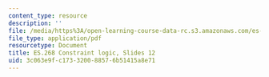 ```yaml
---
content_type: resource
description: ''
file: /media/https%3A/open-learning-course-data-rc.s3.amazonaws.com/es-268-the-mathematics-in-toys-and-games-spring-2010/3c063e9fc173320088576b51415a8e71_MITES_268S10_ses12_slides2.pdf
file_type: application/pdf
resourcetype: Document
title: ES.268 Constraint logic, Slides 12
uid: 3c063e9f-c173-3200-8857-6b51415a8e71
---
```


